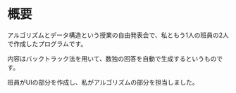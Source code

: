 # 概要

アルゴリズムとデータ構造という授業の自由発表会で、私ともう1人の班員の2人で作成したプログラムです。

内容はバックトラック法を用いて、数独の回答を自動で生成するというものです。

班員がUIの部分を作成し、私がアルゴリズムの部分を担当しました。
